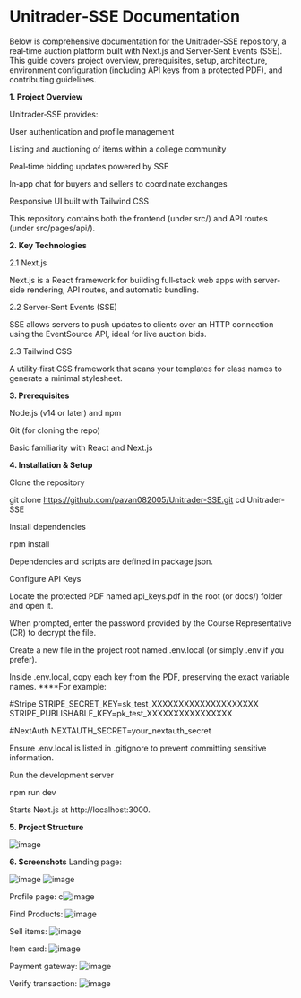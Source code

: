 
<h1>Unitrader‑SSE Documentation</h1>

Below is comprehensive documentation for the Unitrader‑SSE repository, a real‑time auction platform built with Next.js and Server‑Sent Events (SSE). This guide covers project overview, prerequisites, setup, architecture, environment configuration (including API keys from a protected PDF), and contributing guidelines.

**1. Project Overview**

Unitrader‑SSE provides:

User authentication and profile management

Listing and auctioning of items within a college community

Real‑time bidding updates powered by SSE

In‑app chat for buyers and sellers to coordinate exchanges

Responsive UI built with Tailwind CSS

This repository contains both the frontend (under src/) and API routes (under src/pages/api/).

**2. Key Technologies**

2.1 Next.js

Next.js is a React framework for building full‑stack web apps with server-side rendering, API routes, and automatic bundling.

2.2 Server‑Sent Events (SSE)

SSE allows servers to push updates to clients over an HTTP connection using the EventSource API, ideal for live auction bids.

2.3 Tailwind CSS

A utility‑first CSS framework that scans your templates for class names to generate a minimal stylesheet.

**3. Prerequisites**

Node.js (v14 or later) and npm

Git (for cloning the repo)

Basic familiarity with React and Next.js

**4. Installation & Setup**

Clone the repository

git clone https://github.com/pavan082005/Unitrader-SSE.git
cd Unitrader-SSE

Install dependencies

npm install

Dependencies and scripts are defined in package.json.

Configure API Keys

Locate the protected PDF named api_keys.pdf in the root (or docs/) folder and open it.

When prompted, enter the password provided by the Course Representative (CR) to decrypt the file.

Create a new file in the project root named .env.local (or simply .env if you prefer).

Inside .env.local, copy each key from the PDF, preserving the exact variable names. ****For example:

 #Stripe
STRIPE_SECRET_KEY=sk_test_XXXXXXXXXXXXXXXXXXXX
STRIPE_PUBLISHABLE_KEY=pk_test_XXXXXXXXXXXXXXXX

  #NextAuth
NEXTAUTH_SECRET=your_nextauth_secret

Ensure .env.local is listed in .gitignore to prevent committing sensitive information.

Run the development server

npm run dev

Starts Next.js at http://localhost:3000.

**5. Project Structure**

![image](https://github.com/user-attachments/assets/93228922-191d-4f83-ad8b-2675d5b46f16)


**6. Screenshots**
  Landing page:
  
  ![image](https://github.com/user-attachments/assets/deea63ad-2817-4e3d-9075-d8d464456236)
  ![image](https://github.com/user-attachments/assets/d776e915-4109-42d6-859a-4bb217914fe4)

  Profile page:
  c![image](https://github.com/user-attachments/assets/6ea0a2e2-7e4d-4a14-a228-255356f8af47)

  Find Products:
  ![image](https://github.com/user-attachments/assets/d3e29b0a-de4e-46ba-a9fd-347ae68d5c4b)

  Sell items:
  ![image](https://github.com/user-attachments/assets/25a034d8-7789-42f4-8fa9-b7946d19d213)

  Item card:
  ![image](https://github.com/user-attachments/assets/26ea937d-2994-4c02-8934-4de480c505a8)

  Payment gateway:
  ![image](https://github.com/user-attachments/assets/caf84371-9564-45a5-bba2-5fec628f0fdb)

  Verify transaction:
  ![image](https://github.com/user-attachments/assets/3bd0174f-c232-4df5-a0d0-51521464f48b)



  
